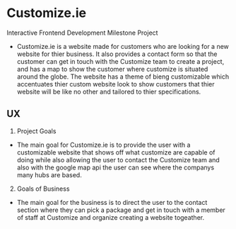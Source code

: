 # Customize.ie

Interactive Frontend Development Milestone Project 

* Customize.ie is a website made for customers who are looking for a new website for thier business. It also provides a contact form so that the customer can get in touch with the Customize team to create a project, and has a map to show the customer where customize is situated around the globe. The website has a theme of bieng customizable which accentuates thier custom website look to show customers that thier website will be like no other and tailored to thier specifications.

## UX

1. Project Goals

* The main goal for Customize.ie is to provide the user with a customizable website that shows off what customize are capable of doing while also allowing the user to contact the Customize team and also with the google map api the user can see where the companys many hubs are based.

2. Goals of Business

* The main goal for the business is to direct the user to the contact section where they can pick a package and get in touch with a member of staff at Customize and organize creating a website togeather. 

